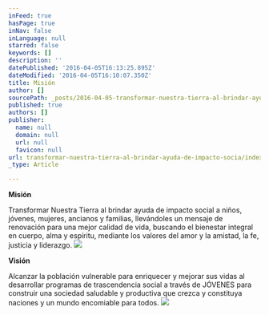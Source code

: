 ```yaml
---
inFeed: true
hasPage: true
inNav: false
inLanguage: null
starred: false
keywords: []
description: ''
datePublished: '2016-04-05T16:13:25.895Z'
dateModified: '2016-04-05T16:10:07.350Z'
title: Misión
author: []
sourcePath: _posts/2016-04-05-transformar-nuestra-tierra-al-brindar-ayuda-de-impacto-socia.md
published: true
authors: []
publisher:
  name: null
  domain: null
  url: null
  favicon: null
url: transformar-nuestra-tierra-al-brindar-ayuda-de-impacto-socia/index.html
_type: Article

---
```

**Misión**

Transformar Nuestra Tierra al brindar ayuda de impacto social a niños, jóvenes, mujeres, ancianos y familias, llevándoles un mensaje de renovación para una mejor calidad de vida, buscando el bienestar integral en cuerpo, alma y espíritu, mediante los valores del amor y la amistad, la fe, justicia y liderazgo.
![](https://the-grid-user-content.s3-us-west-2.amazonaws.com/ba25fff8-afc9-41b0-b0c7-73bb3a9f93ff.jpg)

**Visión**

Alcanzar la población vulnerable para enriquecer y mejorar sus vidas al desarrollar programas de trascendencia social a través de JÓVENES para construir una sociedad saludable y productiva que crezca y constituya naciones y un mundo encomiable para todos.
![](https://the-grid-user-content.s3-us-west-2.amazonaws.com/c2e85737-f030-41e1-80a0-0a6fa0fac355.jpg)